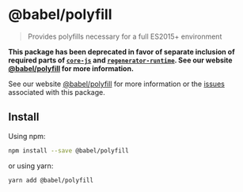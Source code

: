 # @babel/polyfill

> Provides polyfills necessary for a full ES2015+ environment

**This package has been deprecated in favor of separate inclusion of required parts of [`core-js`](https://github.com/zloirock/core-js) and [`regenerator-runtime`](https://www.npmjs.com/package/regenerator-runtime). See our website [@babel/polyfill](https://babeljs.io/docs/en/next/babel-polyfill.html) for more information.**

See our website [@babel/polyfill](https://babeljs.io/docs/en/next/babel-polyfill.html) for more information or the [issues](https://github.com/babel/babel/issues?utf8=%E2%9C%93&q=is%3Aissue+label%3A%22pkg%3A%20polyfill%22+is%3Aopen) associated with this package.

## Install

Using npm:

```sh
npm install --save @babel/polyfill
```

or using yarn:

```sh
yarn add @babel/polyfill
```
